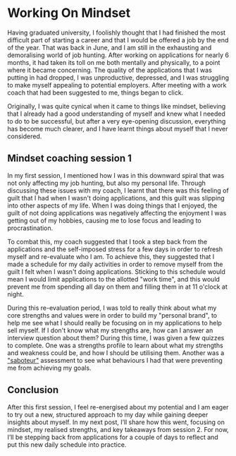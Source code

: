 # Working On Mindset

Having graduated university, I foolishly thought that I had finished the most difficult part of starting a career and that I would be offered a job by the end of the year. That was back in June, and I am still in the exhausting and demoralising world of job hunting. After working on applications for nearly 6 months, it had taken its toll on me both mentally and physically, to a point where it became concerning. The quality of the applications that I was putting in had dropped, I was unproductive, depressed, and I was struggling to make myself appealing to potential employers. After meeting with a work coach that had been suggested to me, things began to click.

Originally, I was quite cynical when it came to things like mindset, believing that I already had a good understanding of myself and knew what I needed to do to be successful, but after a very eye-opening discussion, everything has become much clearer, and I have learnt things about myself that I never considered.

## Mindset coaching session 1
In my first session, I mentioned how I was in this downward spiral that was not only affecting my job hunting, but also my personal life. Through discussing these issues with my coach, I learnt that there was this feeling of guilt that I had when I wasn't doing applications, and this guilt was slipping into other aspects of my life. When I was doing things that I enjoyed, the guilt of not doing applications was negatively affecting the enjoyment I was getting out of my hobbies, causing me to lose focus and leading to procrastination.

To combat this, my coach suggested that I took a step back from the applications and the self-imposed stress for a few days in order to refresh myself and re-evaluate who I am. To achieve this, they suggested that I made a schedule for my daily activities in order to remove myself from the guilt I felt when I wasn't doing applications. Sticking to this schedule would mean I would limit applications to the allotted "work time", and this would prevent me from spending all day on them and filling them in at 11 o'clock at night.

During this re-evaluation period, I was told to really think about what my core strengths and values were in order to build my "personal brand", to help me see what I should really be focusing on in my applications to help sell myself. If I don't know what my strengths are, how can I answer an interview question about them? During this time, I was given a few quizzes to complete. One was a strengths profile to learn about what my strengths and weakness could be, and how I should be utilising them. Another was a ["saboteur"](https://www.positiveintelligence.com/saboteurs/) assessment to see what behaviours I had that were preventing me from achieving my goals.

## Conclusion
After this first session, I feel re-energised about my potential and I am eager to try out a new, structured approach to my day while gaining deeper insights about myself. In my next post, I’ll share how this went, focusing on mindset, my realised strengths, and key takeaways from session 2. For now, I’ll be stepping back from applications for a couple of days to reflect and put this new daily schedule into practice.

